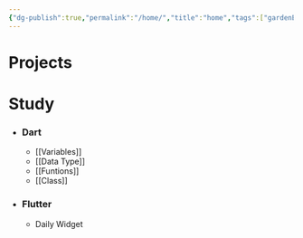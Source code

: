 ```yaml
---
{"dg-publish":true,"permalink":"/home/","title":"home","tags":["gardenEntry"]}
---
```


# Projects

# Study
- ### Dart
  * [[Variables]]
  * [[Data Type]]
  * [[Funtions]]
  * [[Class]]

- ### Flutter
	- Daily Widget
